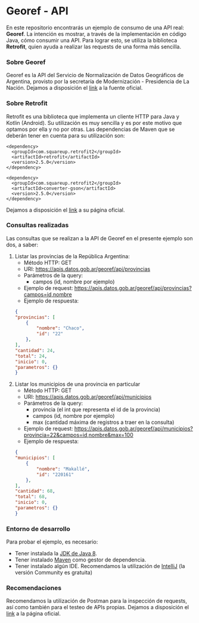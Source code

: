 # Georef - API
En este repositorio encontrarás un ejemplo de consumo de una API real: **Georef**.
La intención es mostrar, a través de la implementación en código Java, cómo consumir una API.  Para lograr esto, se utiliza la biblioteca **Retrofit**, quien ayuda a realizar las requests de una forma más sencilla.

### Sobre Georef
Georef es la API del Servicio de Normalización de Datos Geográficos de Argentina, provisto por la secretaría de Modernización - Presidencia de La Nación.
Dejamos a disposición el [link](https://datosgobar.github.io/georef-ar-api/ "Página oficial de Georef") a la fuente oficial.

### Sobre Retrofit
Retrofit es una biblioteca que implementa un cliente HTTP para Java y Kotlin (Android).
Su utilización es muy sencilla y es por este motivo que optamos por ella y no por otras.
Las dependencias de Maven que se deberán tener en cuenta para su utilización son:
```maven
<dependency>
  <groupId>com.squareup.retrofit2</groupId>
  <artifactId>retrofit</artifactId>
  <version>2.5.0</version>
</dependency>
```

```maven
<dependency>
  <groupId>com.squareup.retrofit2</groupId>
  <artifactId>converter-gson</artifactId>
  <version>2.5.0</version>
</dependency>
```

Dejamos a disposición el [link](https://square.github.io/retrofit/ "Página oficial de Retrofit") a su página oficial.

### Consultas realizadas
Las consultas que se realizan a la API de Georef en el presente ejemplo son dos, a saber:
1.  Listar las provincias de la República Argentina:
	- Método HTTP: GET
	- URI: https://apis.datos.gob.ar/georef/api/provincias
	- Parámetros de la query:
		- campos (id, nombre por ejemplo)
	- Ejemplo de request: https://apis.datos.gob.ar/georef/api/provincias?campos=id,nombre
	- Ejemplo de respuesta:
	```json
	{
    "provincias": [
        {
            "nombre": "Chaco",
            "id": "22"
        },
    ],
    "cantidad": 24,
    "total": 24,
    "inicio": 0,
    "parametros": {}
	}
	```
2. Listar los municipios de una provincia en particular
	- Método HTTP: GET
	- URI: https://apis.datos.gob.ar/georef/api/municipios
	- Parámetros de la query: 
		- provincia (el int que representa el id de la provincia)
		- campos (id, nombre por ejemplo)
		- max (cantidad máxima de registros a traer en la consulta)
	- Ejemplo de request: https://apis.datos.gob.ar/georef/api/municipios?provincia=22&campos=id,nombre&max=100
	- Ejemplo de respuesta:
	```json
	{
    "municipios": [
        {
            "nombre": "Makallé",
            "id": "220161"
        },
    ],
    "cantidad": 68,
    "total": 68,
    "inicio": 0,
    "parametros": {}
	}
	```
  
### Entorno de desarrollo
Para probar el ejemplo, es necesario:
- Tener instalada la [JDK de Java 8](https://www.oracle.com/java/technologies/javase-jdk8-downloads.html "JDK de Java 8").
- Tener instalado [Maven](https://maven.apache.org/ "Maven") como gestor de dependencia.
- Tener instalado algún IDE. Recomendamos la utilización de [IntelliJ](https://www.jetbrains.com/es-es/idea/ "IntelliJ") (la versión Community es gratuita)

### Recomendaciones
Recomendamos la utilización de Postman para la inspección de requests, así como también para el testeo de APIs propias. Dejamos a disposición el [link](https://www.postman.com/ "Página oficial de Postman") a la página oficial.
